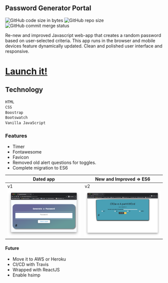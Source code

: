 ## Password Generator Portal

![GitHub code size in bytes](https://img.shields.io/github/languages/code-size/lfernandez79/pwdGenerator)
![GitHub repo size](https://img.shields.io/github/repo-size/lfernandez79/pwdGenerator?color=orange&logo=javascript)
![GitHub commit merge status](https://img.shields.io/github/commit-status/lfernandez79/pwdGenerator/master/d65997ca00043d42e1fb834c57fa22cde8b9e339)

Re-new and improved Javascript web-app that creates a random password based on user-selected criteria. This app runs in the browser and mobile devices feature dynamically updated. Clean and polished user interface and responsive. 

# [Launch it!](https://lfernandez79.github.io/pwdGenerator/)

## Technology

```sh
HTML
CSS
Boostrap
Bootswatch
Vanilla JavaScript
```
### Features 
* Timer
* Fontawesome
* Favicon
* Removed old alert questions for toggles.
* Complete migration to ES6

| Dated app    | New and Improved => ES6 |
| -------------| ------------------------|
| v1           | v2                      |
| <img src="./image/PG.png" width="350"> | <img src="./image/PG2.png" width="350">|


#### Future
* Move it to AWS or Heroku
* CI/CD with Travis
* Wrapped with ReactJS
* Enable hsimp